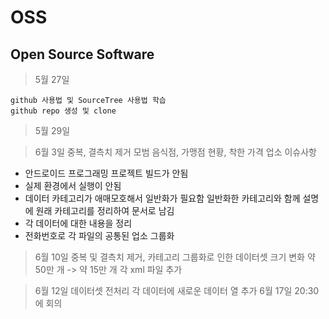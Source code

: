 # OSS
Open Source Software
---
> 5월 27일

    github 사용법 및 SourceTree 사용법 학습
    github repo 생성 및 clone
> 5월 29일

> 6월 3일
중복, 결측치 제거
모범 음식점, 가맹점 현황, 착한 가격 업소
이슈사항
- 안드로이드 프로그래밍 프로젝트 빌드가 안됨
- 실제 환경에서 실행이 안됨
- 데이터 카테고리가 애매모호해서 일반화가 필요함
  일반화한 카테고리와 함께 설명에 원래 카테고리를 정리하여 문서로 남김
- 각 데이터에 대한 내용을 정리
- 전화번호로  각 파일의 공통된 업소 그룹화

> 6월 10일
중복 및 결측치 제거, 카테고리 그룹화로 인한 데이터셋 크기 변화 약 50만 개 -> 약 15만 개
각 xml 파일 추가

> 6월 12일
데이터셋 전처리 각 데이터에 새로운 데이터 열 추가
6월 17일 20:30에 회의

